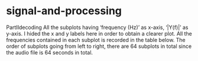 # signal-and-processing
PartIIdecoding
All the subplots having ‘frequency (Hz)’ as x-axis, ‘|Y(f)|’ as y-axis. 
I hided the x and y labels here in order to obtain a clearer plot. 
All the frequencies contained in each subplot is recorded in the table below.
The order of subplots going from left to right, there are 64 subplots in total since the audio file is 64 seconds in total.
